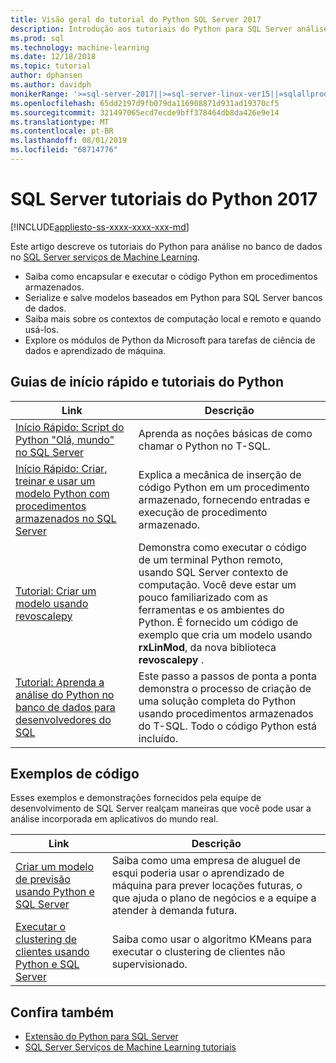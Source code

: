 ```yaml
---
title: Visão geral do tutorial do Python SQL Server 2017
description: Introdução aos tutoriais do Python para SQL Server análise no banco de dados 2017.
ms.prod: sql
ms.technology: machine-learning
ms.date: 12/18/2018
ms.topic: tutorial
author: dphansen
ms.author: davidph
monikerRange: '>=sql-server-2017||>=sql-server-linux-ver15||=sqlallproducts-allversions'
ms.openlocfilehash: 65dd2197d9fb079da116908871d931ad19370cf5
ms.sourcegitcommit: 321497065ecd7ecde9bff378464db8da426e9e14
ms.translationtype: MT
ms.contentlocale: pt-BR
ms.lasthandoff: 08/01/2019
ms.locfileid: "68714776"
---
```

# <a name="sql-server-2017-python-tutorials"></a>SQL Server tutoriais do Python 2017
[!INCLUDE[appliesto-ss-xxxx-xxxx-xxx-md](../../includes/appliesto-ss-xxxx-xxxx-xxx-md.md)]

Este artigo descreve os tutoriais do Python para análise no banco de dados no [SQL Server serviços de Machine Learning](../install/sql-machine-learning-services-windows-install.md). 

+ Saiba como encapsular e executar o código Python em procedimentos armazenados.
+ Serialize e salve modelos baseados em Python para SQL Server bancos de dados.
+ Saiba mais sobre os contextos de computação local e remoto e quando usá-los.
+ Explore os módulos de Python da Microsoft para tarefas de ciência de dados e aprendizado de máquina.

<a name="bkmk_pythontutorials"></a>

## <a name="python-quickstarts-and-tutorials"></a>Guias de início rápido e tutoriais do Python

| Link | Descrição |
|------|-------------|
| [Início Rápido: Script do Python "Olá, mundo" no SQL Server](quickstart-python-run-using-t-sql.md) | Aprenda as noções básicas de como chamar o Python no T-SQL. |
| [Início Rápido: Criar, treinar e usar um modelo Python com procedimentos armazenados no SQL Server](quickstart-python-train-score-in-tsql.md) | Explica a mecânica de inserção de código Python em um procedimento armazenado, fornecendo entradas e execução de procedimento armazenado. |
| [Tutorial: Criar um modelo usando revoscalepy](use-python-revoscalepy-to-create-model.md) | Demonstra como executar o código de um terminal Python remoto, usando SQL Server contexto de computação. Você deve estar um pouco familiarizado com as ferramentas e os ambientes do Python. É fornecido um código de exemplo que cria um modelo usando **rxLinMod**, da nova biblioteca **revoscalepy** . |
| [Tutorial: Aprenda a análise do Python no banco de dados para desenvolvedores do SQL](sqldev-in-database-python-for-sql-developers.md) | Este passo a passos de ponta a ponta demonstra o processo de criação de uma solução completa do Python usando procedimentos armazenados do T-SQL. Todo o código Python está incluído.|

<a name ="bkmk_samples"></a>

## <a name="code-samples"></a>Exemplos de código

Esses exemplos e demonstrações fornecidos pela equipe de desenvolvimento de SQL Server realçam maneiras que você pode usar a análise incorporada em aplicativos do mundo real.

| Link | Descrição |
|------|-------------|
| [Criar um modelo de previsão usando Python e SQL Server](https://microsoft.github.io/sql-ml-tutorials/python/rentalprediction/) | Saiba como uma empresa de aluguel de esqui poderia usar o aprendizado de máquina para prever locações futuras, o que ajuda o plano de negócios e a equipe a atender à demanda futura. |
| [Executar o clustering de clientes usando Python e SQL Server](https://microsoft.github.io/sql-ml-tutorials/python/customerclustering/) | Saiba como usar o algoritmo KMeans para executar o clustering de clientes não supervisionado. |

## <a name="see-also"></a>Confira também

+ [Extensão do Python para SQL Server](../concepts/extension-python.md)
+ [SQL Server Serviços de Machine Learning tutoriais](machine-learning-services-tutorials.md)
